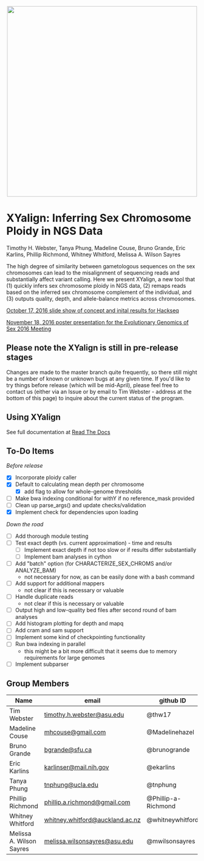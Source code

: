 <p align="center">
  <img src="https://github.com/WilsonSayresLab/XYalign/blob/master/Files/XYlogo.png" width="500"/>
</p>

# XYalign: Inferring Sex Chromosome Ploidy in NGS Data
Timothy H. Webster, Tanya Phung, Madeline Couse, Bruno Grande, Eric Karlins, Phillip Richmond, Whitney Whitford, Melissa A. Wilson Sayres

The high degree of similarity between gametologous sequences on the sex chromosomes can lead to the misalignment of sequencing reads and substantially affect variant calling. Here we present XYalign, a new tool that (1) quickly infers sex chromosome ploidy in NGS data, (2) remaps reads based on the inferred sex chromosome complement of the individual, and (3) outputs quality, depth, and allele-balance metrics across chromosomes.

[October 17, 2016 slide show of concept and inital results for Hackseq](https://docs.google.com/presentation/d/1OB2d_mu5zC742N_NKfzHjVpUm4BFtm5lUzniLLI--OQ/edit?usp=sharing)

[November 18, 2016 poster presentation for the Evolutionary Genomics of Sex 2016 Meeting](https://figshare.com/articles/XYalign_Inferring_and_Correcting_for_Sex_Chromosome_Ploidy_in_Next-Generation_Sequencing_Data/4292924/1)

## Please note the XYalign is still in pre-release stages
Changes are made to the master branch quite frequently, so there still might be a number of known or unknown bugs at any given time.  If you'd like to try things before release (which will be mid-April), please feel free to contact us (either via an Issue or by email to Tim Webster - address at the bottom of this page) to inquire about the current status of the program.

## Using XYalign

See full documentation at [Read The Docs](http://xyalign.readthedocs.io/en/latest/index.html)

## To-Do Items

*Before release*
- [x] Incorporate ploidy caller
- [x] Default to calculating mean depth per chromosome
	- [x] add flag to allow for whole-genome thresholds
- [ ] Make bwa indexing conditional for withY if no reference_mask provided
- [ ] Clean up parse_args() and update checks/validation
- [x] Implement check for dependencies upon loading

*Down the road*
- [ ] Add thorough module testing
- [ ] Test exact depth (vs. current approximation) - time and results
	- [ ] Implement exact depth if not too slow or if results differ substantially
	- [ ] Implement bam analyses in cython
- [ ] Add "batch" option (for CHARACTERIZE_SEX_CHROMS and/or ANALYZE_BAM)
	- not necessary for now, as can be easily done with a bash command
- [ ] Add support for additional mappers
	- not clear if this is necessary or valuable
- [ ] Handle duplicate reads
	- not clear if this is necessary or valuable
- [ ] Output high and low-quality bed files after second round of bam analyses
- [ ] Add histogram plotting for depth and mapq
- [ ] Add cram and sam support
- [ ] Implement some kind of checkpointing functionality
- [ ] Run bwa indexing in parallel
	- this might be a bit more difficult that it seems due to memory requirements for large genomes
- [ ] Implement subparser

## Group Members
Name | email | github ID
--- | --- |  ---
Tim Webster | timothy.h.webster@asu.edu | @thw17
Madeline Couse| mhcouse@gmail.com | @Madelinehazel
Bruno Grande | bgrande@sfu.ca | @brunogrande
Eric Karlins | karlinser@mail.nih.gov | @ekarlins
Tanya Phung | tnphung@ucla.edu | @tnphung
Phillip Richmond | phillip.a.richmond@gmail.com | @Phillip-a-Richmond
Whitney Whitford | whitney.whitford@auckland.ac.nz | @whitneywhitford
Melissa A. Wilson Sayres | melissa.wilsonsayres@asu.edu | @mwilsonsayres
